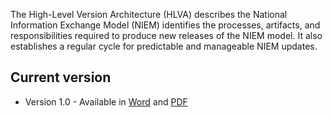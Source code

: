 
The High-Level Version Architecture (HLVA) describes the National Information Exchange Model (NIEM) identifies the processes, artifacts, and responsibilities required to produce new releases of the NIEM model. It also establishes a regular cycle for predictable and manageable NIEM updates.

## Current version

- Version 1.0 - Available in [Word](1.0/NIEM-HLVA-v1.0-2008-07-31.docx) and [PDF](1.0/NIEM-HLVA-v1.0-2008-07-31.pdf)
